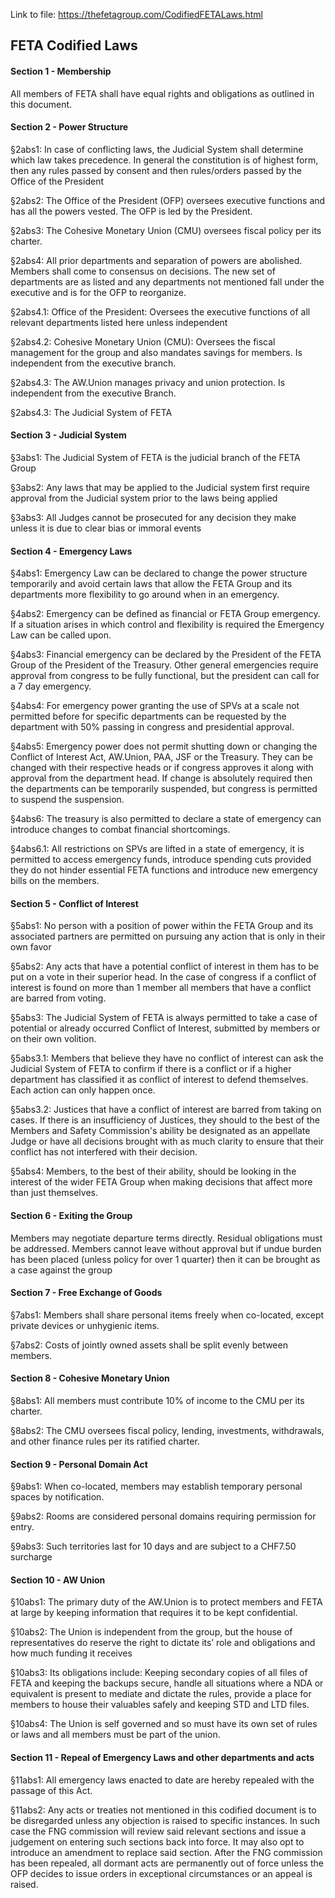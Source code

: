 Link to file: https://thefetagroup.com/CodifiedFETALaws.html
## FETA Codified Laws

#### Section 1 - Membership

All members of FETA shall have equal rights and obligations as outlined in this document.

#### Section 2 - Power Structure

§2abs1: In case of conflicting laws, the Judicial System shall determine which law takes precedence. In general the constitution is of highest form, then any rules passed by consent and then rules/orders passed by the Office of the President

§2abs2: The Office of the President (OFP) oversees executive functions and has all the powers vested. The OFP is led by the President. 

§2abs3: The Cohesive Monetary Union (CMU) oversees fiscal policy per its charter.

§2abs4: All prior departments and separation of powers are abolished. Members shall come to consensus on decisions. The new set of departments are as listed and any departments not mentioned fall under the executive and is for the OFP to reorganize.

§2abs4.1: Office of the President: Oversees the executive functions of all relevant departments listed here unless independent

§2abs4.2: Cohesive Monetary Union (CMU): Oversees the fiscal management for the group and also mandates savings for members. Is independent from the executive branch.

§2abs4.3: The AW.Union manages privacy and union protection. Is independent from the executive Branch.

§2abs4.3: The Judicial System of FETA

#### Section 3 - Judicial System

§3abs1: The Judicial System of FETA is the judicial branch of the FETA Group

§3abs2: Any laws that may be applied to the Judicial system first require approval from the Judicial system prior to the laws being applied

§3abs3: All Judges cannot be prosecuted for any decision they make unless it is due to clear bias or immoral events

#### Section 4 - Emergency Laws  

§4abs1: Emergency Law can be declared to change the power structure temporarily and avoid certain laws that allow the FETA Group and its departments more flexibility to go around when in an emergency.

§4abs2: Emergency can be defined as financial or FETA Group emergency. If a situation arises in which control and flexibility is required the Emergency Law can be called upon.

§4abs3: Financial emergency can be declared by the President of the FETA Group of the President of the Treasury. Other general emergencies require approval from congress to be fully functional, but the president can call for a 7 day emergency. 

§4abs4: For emergency power granting the use of SPVs at a scale not permitted before for specific departments can be requested by the department with 50% passing in congress and presidential approval.

§4abs5: Emergency power does not permit shutting down or changing the Conflict of Interest Act, AW.Union, PAA, JSF or the Treasury. They can be changed with their respective heads or if congress approves it along with approval from the department head. If change is absolutely required then the departments can be temporarily suspended, but congress is permitted to suspend the suspension.

§4abs6: The treasury is also permitted to declare a state of emergency can introduce changes to combat financial shortcomings. 

§4abs6.1: All restrictions on SPVs are lifted in a state of emergency, it is permitted to access emergency funds, introduce spending cuts provided they do not hinder essential FETA functions and introduce new emergency bills on the members.

#### Section 5 - Conflict of Interest

§5abs1: No person with a position of power within the FETA Group and its associated partners are permitted on pursuing any action that is only in their own favor

§5abs2: Any acts that have a potential conflict of interest in them has to be put on a vote in their superior head. In the case of congress if a conflict of interest is found on more than 1 member all members that have a conflict are barred from voting.

§5abs3: The Judicial System of FETA is always permitted to take a case of potential or already occurred Conflict of Interest, submitted by members or on their own volition. 

§5abs3.1: Members that believe they have no conflict of interest can ask the Judicial System of FETA to confirm if there is a conflict or if a higher department has classified it as conflict of interest to defend themselves. Each action can only happen once.

§5abs3.2: Justices that have a conflict of interest are barred from taking on cases. If there is an insufficiency of Justices, they should to the best of the Members and Safety Commission's ability be designated as an appellate Judge or have all decisions brought with as much clarity to ensure that their conflict has not interfered with their decision.

§5abs4: Members, to the best of their ability, should be looking in the interest of the wider FETA Group when making decisions that affect more than just themselves.

#### Section 6 - Exiting the Group

Members may negotiate departure terms directly. Residual obligations must be addressed. Members cannot leave without approval but if undue burden has been placed (unless policy for over 1 quarter) then it can be brought as a case against the group

#### Section 7 - Free Exchange of Goods

§7abs1: Members shall share personal items freely when co-located, except private devices or unhygienic items.

§7abs2: Costs of jointly owned assets shall be split evenly between members.

#### Section 8 - Cohesive Monetary Union

§8abs1: All members must contribute 10% of income to the CMU per its charter. 

§8abs2: The CMU oversees fiscal policy, lending, investments, withdrawals, and other finance rules per its ratified charter.

#### Section 9 - Personal Domain Act

§9abs1: When co-located, members may establish temporary personal spaces by notification. 

§9abs2: Rooms are considered personal domains requiring permission for entry.

§9abs3: Such territories last for 10 days and are subject to a CHF7.50 surcharge

#### Section 10 - AW Union

§10abs1: The primary duty of the AW.Union is to protect members and FETA at large by keeping information that requires it to be kept confidential.

§10abs2: The Union is independent from the group, but the house of representatives do reserve the right to dictate its’ role and obligations and how much funding it receives

§10abs3: Its obligations include: Keeping secondary copies of all files of FETA and keeping the backups secure, handle all situations where a NDA or equivalent is present to mediate and dictate the rules, provide a place for members to house their valuables safely and keeping STD and LTD files. 

§10abs4: The Union is self governed and so must have its own set of rules or laws and all members must be part of the union.

#### Section 11 - Repeal of Emergency Laws and other departments and acts

§11abs1: All emergency laws enacted to date are hereby repealed with the passage of this Act. 

§11abs2: Any acts or treaties not mentioned in this codified document is to be disregarded unless any objection is raised to specific instances. In such case the FNG commission will review said relevant sections and issue a judgement on entering such sections back into force. It may also opt to introduce an amendment to replace said section. After the FNG commission has been repealed, all dormant acts are permanently out of force unless the OFP decides to issue orders in exceptional circumstances or an appeal is raised.